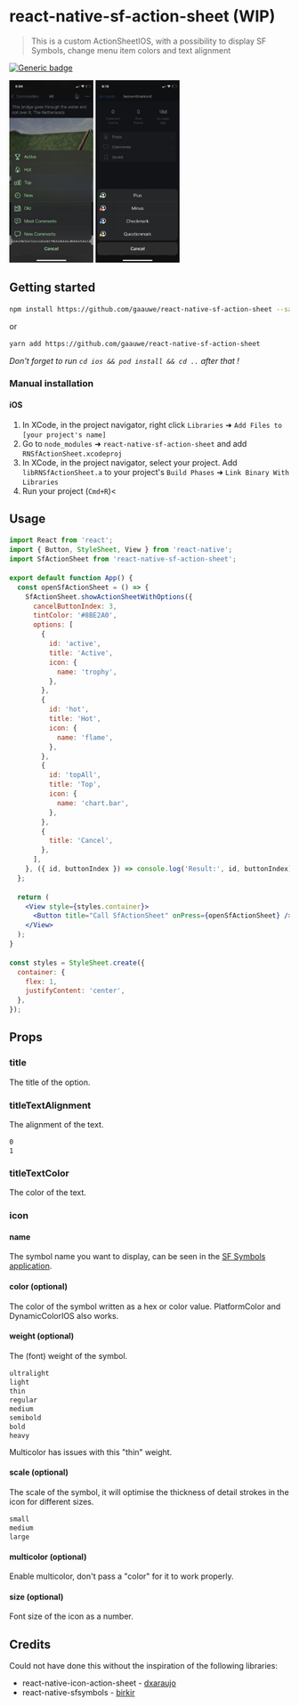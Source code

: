 # react-native-sf-action-sheet (WIP)

> This is a custom ActionSheetIOS, with a possibility to display SF Symbols, change menu item colors and text alignment

[![Generic badge](https://img.shields.io/badge/Made%20with-love-red.svg)](https://shields.io/)
<p float="left">
  <img src="./assets/align.PNG" width="30%" height="30%">
  <img src="./assets/multicolor.PNG" width="30%" height="30%">
</p>

## Getting started

```bash
npm install https://github.com/gaauwe/react-native-sf-action-sheet --save
```

or

```bash
yarn add https://github.com/gaauwe/react-native-sf-action-sheet
```
_Don't forget to run `cd ios && pod install && cd ..` after that !_


### Manual installation

#### iOS

1. In XCode, in the project navigator, right click `Libraries` ➜ `Add Files to [your project's name]`
2. Go to `node_modules` ➜ `react-native-sf-action-sheet` and add `RNSfActionSheet.xcodeproj`
3. In XCode, in the project navigator, select your project. Add `libRNSfActionSheet.a` to your project's `Build Phases` ➜ `Link Binary With Libraries`
4. Run your project (`Cmd+R`)<

## Usage

```jsx
import React from 'react';
import { Button, StyleSheet, View } from 'react-native';
import SfActionSheet from 'react-native-sf-action-sheet';

export default function App() {
  const openSfActionSheet = () => {
    SfActionSheet.showActionSheetWithOptions({
      cancelButtonIndex: 3,
      tintColor: '#8BE2A0',
      options: [
        {
          id: 'active',
          title: 'Active',
          icon: {
            name: 'trophy',
          },
        },
        {
          id: 'hot',
          title: 'Hot',
          icon: {
            name: 'flame',
          },
        },
        {
          id: 'topAll',
          title: 'Top',
          icon: {
            name: 'chart.bar',
          },
        },
        {
          title: 'Cancel',
        },
      ],
    }, ({ id, buttonIndex }) => console.log('Result:', id, buttonIndex));
  };

  return (
    <View style={styles.container}>
      <Button title="Call SfActionSheet" onPress={openSfActionSheet} />
    </View>
  );
}

const styles = StyleSheet.create({
  container: {
    flex: 1,
    justifyContent: 'center',
  },
});
```

## Props

### title
The title of the option.

### titleTextAlignment
The alignment of the text.

```
0
1
```
### titleTextColor
The color of the text.

###
### icon
#### name

The symbol name you want to display, can be seen in the [SF Symbols application](https://developer.apple.com/sf-symbols/).

#### color (optional)

The color of the symbol written as a hex or color value. PlatformColor and DynamicColorIOS also works.

#### weight (optional)

The (font) weight of the symbol.

```
ultralight
light
thin
regular
medium
semibold
bold
heavy
```

Multicolor has issues with this "thin" weight.

#### scale (optional)

The scale of the symbol, it will optimise the thickness of detail strokes in the icon for different sizes.

```
small
medium
large
```

#### multicolor (optional)

Enable multicolor, don't pass a "color" for it to work properly.

#### size (optional)

Font size of the icon as a number.

## Credits
Could not have done this without the inspiration of the following libraries:
* react-native-icon-action-sheet - [dxaraujo](https://github.com/dxaraujo/react-native-icon-action-sheet)
* react-native-sfsymbols - [birkir](https://github.com/birkir/react-native-sfsymbols)
